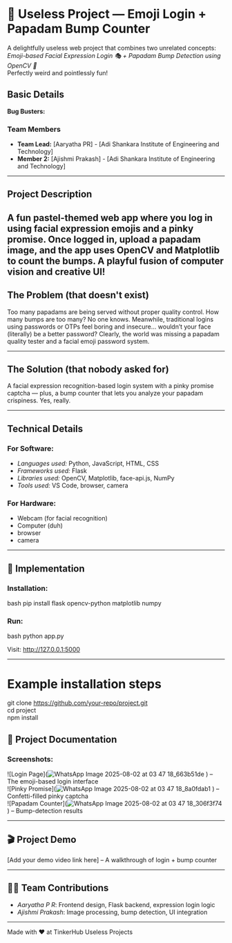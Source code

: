 
# 🤪 Useless Project — Emoji Login + Papadam Bump Counter

A delightfully useless web project that combines two unrelated concepts:  
*Emoji-based Facial Expression Login 🎭 + Papadam Bump Detection using OpenCV 🍘*  
Perfectly weird and pointlessly fun!


## Basic Details  
**Bug Busters:** 

### Team Members  
- **Team Lead:** [Aaryatha PR] - [Adi Shankara Institute of Engineering and Technology]  
- **Member 2:** [Ajishmi Prakash] - [Adi Shankara Institute of Engineering and Technology]   

---

## Project Description  
A fun pastel-themed web app where you log in using facial expression emojis and a pinky promise. Once logged in, upload a papadam image, and the app uses OpenCV and Matplotlib to count the bumps. A playful fusion of computer vision and creative UI! 
---

## The Problem (that doesn't exist)  
Too many papadams are being served without proper quality control. How many bumps are too many? No one knows. Meanwhile, traditional logins using passwords or OTPs feel boring and insecure… wouldn’t your face (literally) be a better password? Clearly, the world was missing a papadam quality tester and a facial emoji password system.

---

## The Solution (that nobody asked for)  
A facial expression recognition-based login system with a pinky promise captcha — plus, a bump counter that lets you analyze your papadam crispiness. Yes, really.
  
---

## Technical Details  

 
### For Software:
- *Languages used:* Python, JavaScript, HTML, CSS  
- *Frameworks used:* Flask  
- *Libraries used:* OpenCV, Matplotlib, face-api.js, NumPy  
- *Tools used:* VS Code, browser, camera

### For Hardware:
- Webcam (for facial recognition)  
- Computer (duh)
- browser
- camera  

---

## 🚀 Implementation

### Installation:
bash
pip install flask opencv-python matplotlib numpy


### Run:
bash
python app.py

Visit: http://127.0.0.1:5000

--- 

# Example installation steps
git clone https://github.com/your-repo/project.git  
cd project  
npm install

## 📸 Project Documentation

### Screenshots:

![Login Page](![WhatsApp Image 2025-08-02 at 03 47 18_663b51de](https://github.com/user-attachments/assets/473b98a4-0aad-4d13-afe8-87fcd5dbae9d)
) – The emoji-based login interface  
![Pinky Promise](![WhatsApp Image 2025-08-02 at 03 47 18_8a0fdab1](https://github.com/user-attachments/assets/33bb007c-76f7-473c-bb5b-92bc2d3ff353)
) – Confetti-filled pinky captcha  
![Papadam Counter](![WhatsApp Image 2025-08-02 at 03 47 18_306f3f74](https://github.com/user-attachments/assets/76c315b8-9967-4b2e-91f7-16646a26a8c4)
) – Bump-detection results

---

## 🎬 Project Demo
[Add your demo video link here] – A walkthrough of login + bump counter

---

## 👩‍💻 Team Contributions

- *Aaryatha P R*: Frontend design, Flask backend, expression login logic  
- *Ajishmi Prakash*: Image processing, bump detection, UI integration

---

Made with ❤ at TinkerHub Useless Projects
